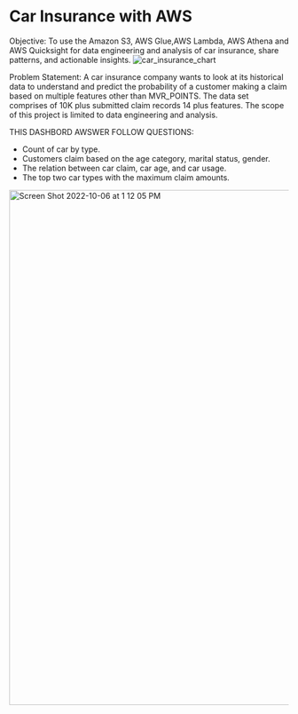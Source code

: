 # Car Insurance with AWS

Objective: To use the Amazon S3, AWS Glue,AWS Lambda, AWS Athena and AWS Quicksight for data engineering and analysis of car insurance, share patterns, and actionable insights.
![car_insurance_chart](https://user-images.githubusercontent.com/74584964/194747991-80264060-3c23-4f62-b48b-fc1e304c812c.jpg)


Problem Statement:
A car insurance company wants to look at its  historical data to understand and predict the probability of a customer making a claim based on multiple features other than MVR_POINTS. The data set comprises of 10K plus submitted claim records 14 plus features. The scope of this project is limited to data engineering and analysis.


THIS DASHBORD AWSWER FOLLOW QUESTIONS:
- Count of car by type.
- Customers claim based on the age category, marital status, gender.
- The relation between car claim, car age, and car usage.
- The top two car types with the maximum claim amounts.


<img width="928" alt="Screen Shot 2022-10-06 at 1 12 05 PM" src="https://user-images.githubusercontent.com/74584964/194219661-054e722b-e84c-44cb-86aa-e512778d96fc.png">
